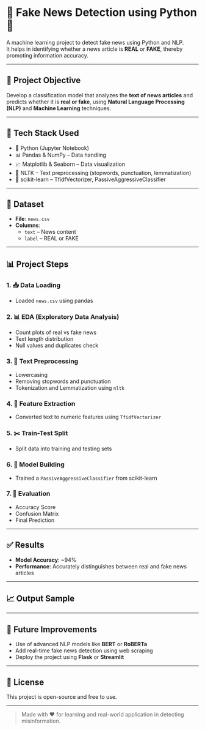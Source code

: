 # 📰 Fake News Detection using Python 🧠

A machine learning project to detect fake news using Python and NLP.  
It helps in identifying whether a news article is **REAL** or **FAKE**, thereby promoting information accuracy.

---

## 📌 Project Objective

Develop a classification model that analyzes the **text of news articles** and predicts whether it is **real or fake**, using **Natural Language Processing (NLP)** and **Machine Learning** techniques.

---

## 🧰 Tech Stack Used

- 🐍 Python (Jupyter Notebook)
- 📊 Pandas & NumPy – Data handling
- 📈 Matplotlib & Seaborn – Data visualization
- 🧹 NLTK – Text preprocessing (stopwords, punctuation, lemmatization)
- 🧠 scikit-learn – TfidfVectorizer, PassiveAggressiveClassifier

---

## 📂 Dataset

- **File**: `news.csv`
- **Columns**:
  - `text` – News content
  - `label` – REAL or FAKE

---

## 📊 Project Steps

### 1. 📥 Data Loading
- Loaded `news.csv` using pandas

### 2. 📊 EDA (Exploratory Data Analysis)
- Count plots of real vs fake news
- Text length distribution
- Null values and duplicates check

### 3. 🧽 Text Preprocessing
- Lowercasing
- Removing stopwords and punctuation
- Tokenization and Lemmatization using `nltk`

### 4. 📐 Feature Extraction
- Converted text to numeric features using `TfidfVectorizer`

### 5. ✂️ Train-Test Split
- Split data into training and testing sets

### 6. 🧠 Model Building
- Trained a `PassiveAggressiveClassifier` from scikit-learn

### 7. 📏 Evaluation
- Accuracy Score
- Confusion Matrix
- Final Prediction

---

## ✅ Results

- **Model Accuracy**: ~94%
- **Performance**: Accurately distinguishes between real and fake news articles

---

## 📈 Output Sample


---

## 🧠 Future Improvements

- Use of advanced NLP models like **BERT** or **RoBERTa**
- Add real-time fake news detection using web scraping
- Deploy the project using **Flask** or **Streamlit**

---

## 📄 License

This project is open-source and free to use.

---

> Made with ❤️ for learning and real-world application in detecting misinformation.

